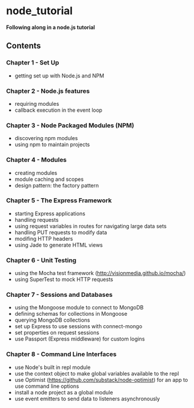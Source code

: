 node_tutorial
=============

__Following along in a node.js tutorial__

## Contents

### Chapter 1 - Set Up
* getting set up with Node.js and NPM

### Chapter 2 - Node.js features
* requiring modules
* callback execution in the event loop

### Chapter 3 - Node Packaged Modules (NPM)
* discovering npm modules
* using npm to maintain projects

### Chapter 4 - Modules
* creating modules
* module caching and scopes
* design pattern: the factory pattern

### Chapter 5 - The Express Framework
* starting Express applications
* handling requests
* using request variables in routes for navigating large data sets
* handling PUT requests to modify data
* modifing HTTP headers
* using Jade to generate HTML views

### Chapter 6 - Unit Testing
* using the Mocha test framework (http://visionmedia.github.io/mocha/)
* using SuperTest to mock HTTP requests

### Chapter 7 - Sessions and Databases
* using the Mongoose module to connect to MongoDB
* defining schemas for collections in Mongoose
* querying MongoDB collections
* set up Express to use sessions with connect-mongo
* set properties on request sessions
* use Passport (Express middleware) for custom logins

### Chapter 8 - Command Line Interfaces
* use Node's built in repl module
* use the context object to make global variables available to the repl
* use Optimist (https://github.com/substack/node-optimist) for an app to use command line options
* install a node project as a global module
* use event emitters to send data to listeners asynchronously
